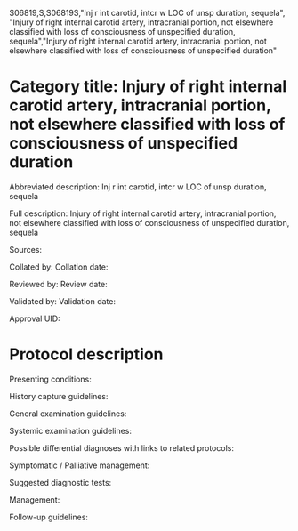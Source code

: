 S06819,S,S06819S,"Inj r int carotid, intcr w LOC of unsp duration, sequela", "Injury of right internal carotid artery, intracranial portion, not elsewhere classified with loss of consciousness of unspecified duration, sequela","Injury of right internal carotid artery, intracranial portion, not elsewhere classified with loss of consciousness of unspecified duration"
# Category title: Injury of right internal carotid artery, intracranial portion, not elsewhere classified with loss of consciousness of unspecified duration

Abbreviated description: Inj r int carotid, intcr w LOC of unsp duration, sequela

Full description: Injury of right internal carotid artery, intracranial portion, not elsewhere classified with loss of consciousness of unspecified duration, sequela

Sources:

Collated by:
Collation date:

Reviewed by:
Review date:

Validated by:
Validation date:

Approval UID:

# Protocol description

Presenting conditions:

History capture guidelines:

General examination guidelines:

Systemic examination guidelines:

Possible differential diagnoses with links to related protocols:

Symptomatic / Palliative management:

Suggested diagnostic tests:

Management:

Follow-up guidelines:
